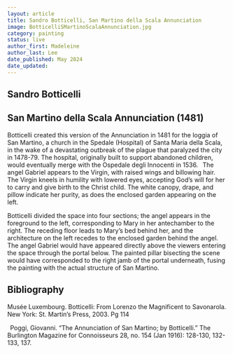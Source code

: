 ```yaml
---
layout: article
title: Sandro Botticelli, San Martino della Scala Annunciation
image: BotticelliSMartinoScalaAnnunciation.jpg
category: painting
status: live
author_first: Madeleine 
author_last: Lee
date_published: May 2024
date_updated:
---
```


## Sandro Botticelli
## San Martino della Scala Annunciation (1481)

Botticelli created this version of the Annunciation in 1481 for the loggia of San Martino, a church in the Spedale (Hospital) of Santa Maria della Scala, in the wake of a devastating outbreak of the plague that paralyzed the city in 1478-79. The hospital, originally built to support abandoned children, would eventually merge with the Ospedale degli Innocenti in 1536. 
  
The angel Gabriel appears to the Virgin, with raised wings and billowing hair. The Virgin kneels in humility with lowered eyes, accepting God’s will for her to carry and give birth to the Christ child. The white canopy, drape, and pillow indicate her purity, as does the enclosed garden appearing on the left.  

Botticelli divided the space into four sections; the angel appears in the foreground to the left, corresponding to Mary in her antechamber to the right. The receding floor leads to Mary’s bed behind her, and the architecture on the left recedes to the enclosed garden behind the angel. The angel Gabriel would have appeared directly above the viewers entering the space through the portal below. The painted pillar bisecting the scene would have corresponded to the right jamb of the portal underneath, fusing the painting with the actual structure of San Martino.  

## Bibliography 
Musée Luxembourg. Botticelli: From Lorenzo the Magnificent to Savonarola. New York: St. Martin’s Press, 2003. Pg 114 

  
Poggi, Giovanni. “The Annunciation of San Martino; by Botticelli.” The Burlington Magazine for Connoisseurs 28, no. 154 (Jan 1916): 128-130, 132-133, 137.
